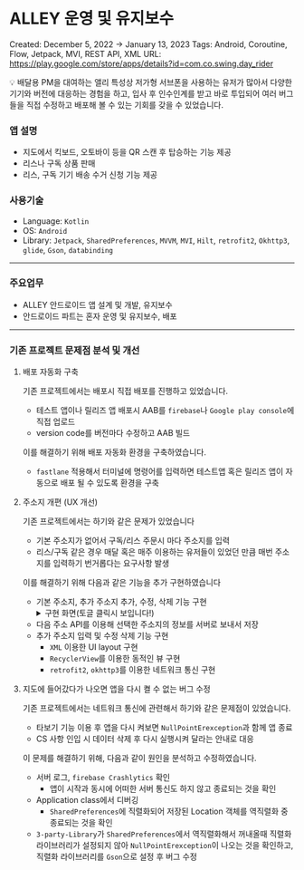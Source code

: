 # ALLEY 운영 및 유지보수

Created: December 5, 2022 → January 13, 2023
Tags: Android, Coroutine, Flow, Jetpack, MVI, REST API, XML
URL: https://play.google.com/store/apps/details?id=com.co.swing.day_rider

<aside>
💡 배달용 PM을 대여하는 앨리 특성상 저가형 서브폰을 사용하는 유저가 많아서 다양한 기기와 버전에 대응하는 경험을 하고, 입사 후 인수인계를 받고 바로 투입되어 여러 버그들을 직접 수정하고 배포해 볼 수 있는 기회를 갖을 수 있었습니다.

</aside>

### 앱 설명

- 지도에서 킥보드, 오토바이 등을 QR 스캔 후 탑승하는 기능 제공
- 리스나 구독 상품 판매
- 리스, 구독 기기 배송 수거 신청 기능 제공

### 사용기술

- Language: `Kotlin`
- OS: `Android`
- Library: `Jetpack`, `SharedPreferences`, `MVVM`, `MVI`, `Hilt`, `retrofit2`, `Okhttp3`, `glide`, `Gson`, `databinding`

---

### 주요업무

- ALLEY 안드로이드 앱 설계 및 개발, 유지보수
- 안드로이드 파트는 혼자 운영 및 유지보수, 배포

---

### 기존 프로젝트 문제점 분석 및 개선

1. 배포 자동화 구축
    
    기존 프로젝트에서는 배포시 직접 배포를 진행하고 있었습니다.
    
    - 테스트 앱이나 릴리즈 앱 배포시 AAB를 `firebase`나 `Google play console`에 직접 업로드
    - version code를 버전마다 수정하고 AAB 빌드
    
    이를 해결하기 위해 배포 자동화 환경을 구축하였습니다.
    
    - `fastlane` 적용해서 터미널에 명령어를 입력하면 테스트앱 혹은 릴리즈 앱이 자동으로 배포 될 수 있도록 환경을 구축
    
2. 주소지 개편 (UX 개선)
    
    기존 프로젝트에서는 하기와 같은 문제가 있었습니다
    
    - 기본 주소지가 없어서 구독/리스 주문시 마다 주소지를 입력
    - 리스/구독 같은 경우 매달 혹은 매주 이용하는 유저들이 있었던 만큼 매번 주소지를 입력하기 번거롭다는 요구사항 발생
    
    이를 해결하기 위해 다음과 같은 기능을 추가 구현하였습니다
    
    - 기본 주소지, 추가 주소지 추가, 수정, 삭제 기능 구현
        <details>
                <summary>구현 화면(토글 클릭시 보입니다!)</summary>
                <div markdown="1">  
                    <p align="left">
                        <img src="alley_picture/Alley.png" width="24%" height="20%">
                        <img src="alley_picture/default.jpeg" width="24%" height="20%">
                        <img src="alley_picture/search.jpeg" width="24%" height="20%">
                    </p>   
                <br>
    - 다음 주소 API를 이용해 선택한 주소지의 정보를 서버로 보내서 저장
    - 추가 주소지 입력 및 수정 삭제 기능 구현
        - `XML` 이용한 UI layout 구현
        - `RecyclerView`를 이용한 동적인 뷰 구현
        - `retrofit2`, `okhttp3`를 이용한 네트워크 통신 구현
    
3. 지도에 들어갔다가 나오면 앱을 다시 켤 수 없는 버그 수정
    
    기존 프로젝트에서는 네트워크 통신에 관련해서 하기와 같은 문제점이 있었습니다.
    
    - 타보기 기능 이용 후 앱을 다시 켜보면 `NullPointErexception`과 함께 앱 종료
    - CS 사항 인입 시 데이터 삭제 후 다시 실행시켜 달라는 안내로 대응
    
    이 문제를 해결하기 위해, 다음과 같이 원인을 분석하고 수정하였습니다.
    
    - 서버 로그, `firebase Crashlytics` 확인
        - 앱이 시작과 동시에 어떠한 서버 통신도 하지 않고 종료되는 것을 확인
    - Application class에서 디버깅
        - `SharedPreferences`에 직렬화되어 저장된 Location 객체를 역직렬화 중 종료되는 것을 확인
    - `3-party-Library`가 `SharedPreferences`에서 역직렬화해서 꺼내올때 직렬화 라이브러리가 설정되지 않아 `NullPointErexception`이 나오는 것을 확인하고, 직렬화 라이브러리를 `Gson`으로 설정 후 버그 수정